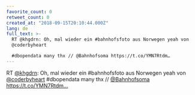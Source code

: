```yaml
---
favorite_count: 0
retweet_count: 0
created_at: "2018-09-15T20:10:44.000Z"
lang: de
full_text: >-
  RT @khgdrn: Oh, mal wieder ein #bahnhofsfoto aus Norwegen yeah von
  @coderbyheart

  #dbopendata many thx // @Bahnhofsoma https://t.co/YMN7Rtdm…
---
```


RT [@khgdrn](https://twitter.com/khgdrn): Oh, mal wieder ein #bahnhofsfoto aus
Norwegen yeah von [@coderbyheart](https://twitter.com/coderbyheart) #dbopendata
many thx // [@Bahnhofsoma](https://twitter.com/Bahnhofsoma)
https://t.co/YMN7Rtdm…
